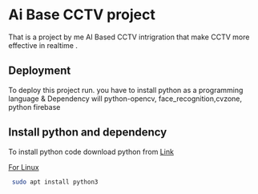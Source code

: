 
# Ai Base CCTV project

That is a project by me AI Based CCTV intrigration that make CCTV more effective in realtime . 




## Deployment

To deploy this project run. you have to install python as a programming language & Dependency will python-opencv, face_recognition,cvzone, python firebase 


## Install python and dependency

To install python code download python from <a href='https://www.python.org/downloads/release/python-3127/'>Link</a>

<u>For Linux </u>

```bash
 sudo apt install python3
```



